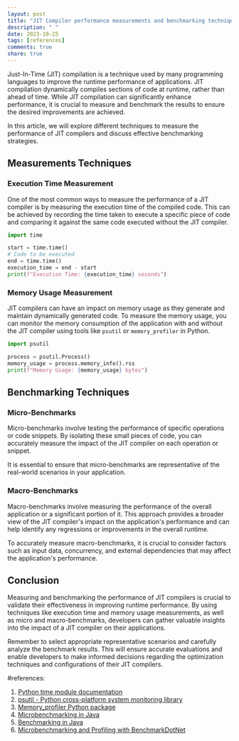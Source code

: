 ```yaml
---
layout: post
title: "JIT Compiler performance measurements and benchmarking techniques"
description: " "
date: 2023-10-25
tags: [references]
comments: true
share: true
---
```


Just-In-Time (JIT) compilation is a technique used by many programming languages to improve the runtime performance of applications. JIT compilation dynamically compiles sections of code at runtime, rather than ahead of time. While JIT compilation can significantly enhance performance, it is crucial to measure and benchmark the results to ensure the desired improvements are achieved.

In this article, we will explore different techniques to measure the performance of JIT compilers and discuss effective benchmarking strategies.

## Measurements Techniques

### Execution Time Measurement

One of the most common ways to measure the performance of a JIT compiler is by measuring the execution time of the compiled code. This can be achieved by recording the time taken to execute a specific piece of code and comparing it against the same code executed without the JIT compiler.

```python
import time

start = time.time()
# Code to be executed
end = time.time()
execution_time = end - start
print(f"Execution Time: {execution_time} seconds")
```
### Memory Usage Measurement

JIT compilers can have an impact on memory usage as they generate and maintain dynamically generated code. To measure the memory usage, you can monitor the memory consumption of the application with and without the JIT compiler using tools like `psutil` or `memory_profiler` in Python.

```python
import psutil

process = psutil.Process()
memory_usage = process.memory_info().rss
print(f"Memory Usage: {memory_usage} bytes")
```

## Benchmarking Techniques

### Micro-Benchmarks

Micro-benchmarks involve testing the performance of specific operations or code snippets. By isolating these small pieces of code, you can accurately measure the impact of the JIT compiler on each operation or snippet.

It is essential to ensure that micro-benchmarks are representative of the real-world scenarios in your application.

### Macro-Benchmarks

Macro-benchmarks involve measuring the performance of the overall application or a significant portion of it. This approach provides a broader view of the JIT compiler's impact on the application's performance and can help identify any regressions or improvements in the overall runtime.

To accurately measure macro-benchmarks, it is crucial to consider factors such as input data, concurrency, and external dependencies that may affect the application's performance.

## Conclusion

Measuring and benchmarking the performance of JIT compilers is crucial to validate their effectiveness in improving runtime performance. By using techniques like execution time and memory usage measurements, as well as micro and macro-benchmarks, developers can gather valuable insights into the impact of a JIT compiler on their applications.

Remember to select appropriate representative scenarios and carefully analyze the benchmark results. This will ensure accurate evaluations and enable developers to make informed decisions regarding the optimization techniques and configurations of their JIT compilers.

#references:

1. [Python time module documentation](https://docs.python.org/3/library/time.html)
2. [psutil - Python cross-platform system monitoring library](https://psutil.readthedocs.io/en/latest/)
3. [Memory_profiler Python package](https://pypi.org/project/memory-profiler/)
4. [Microbenchmarking in Java](https://dzone.com/articles/microbenchmarking-in-java)
5. [Benchmarking in Java](https://dzone.com/articles/benchmarking-in-java)
6. [Microbenchmarking and Profiling with BenchmarkDotNet](https://benchmarkdotnet.org/)